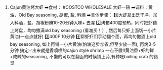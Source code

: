 1. Cajun黄油烤大虾
➡️食材： #COSTCO WHOLESALE 大虾一磅
➡️调料：黄油，Old Bay seasoning, 胡椒, 盐, 料酒
➡️具体步骤：
1️⃣大虾拿出洗干净，加入料酒，盐，胡椒粉腌10-20分钟入味+ 去腥
2️⃣烤箱400度预热，同时把虾铺上烤盘，均匀撒满old bay seasoning (看准买！）, 然后每只虾上面切一小片黄油(一点点就好)
3️⃣400F 10分钟
4️⃣帮虾虾们手动翻个面，再均匀撒酒上old bay seasoning, 如上再铺一小片黄油(怕油这步🉑️省,但至少放一面), 再烤3-5分钟
搞定✅出来就是香喷喷的cajun style shrimp 一点不假!!黄油香+虾的鲜+咸辣的seasoning, 不懒的可以在翻面的时候铺上蒜,有种吃boiling crab 的错觉


